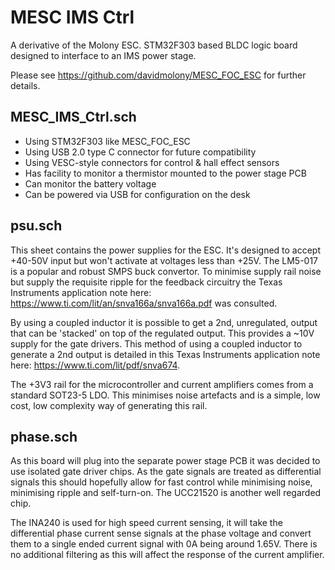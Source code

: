 # MESC IMS Ctrl
A derivative of the Molony ESC. STM32F303 based BLDC logic board designed to interface to an IMS power stage.

Please see https://github.com/davidmolony/MESC_FOC_ESC for further details.

## MESC_IMS_Ctrl.sch

* Using STM32F303 like MESC_FOC_ESC
* Using USB 2.0 type C connector for future compatibility
* Using VESC-style connectors for control & hall effect sensors
* Has facility to monitor a thermistor mounted to the power stage PCB
* Can monitor the battery voltage
* Can be powered via USB for configuration on the desk

## psu.sch
This sheet contains the power supplies for the ESC. It's designed to accept +40-50V input but won't activate at voltages less than +25V. The LM5-017 is a popular and robust SMPS buck convertor. To minimise supply rail noise but supply the requisite ripple for the feedback circuitry the Texas Instruments application note here: https://www.ti.com/lit/an/snva166a/snva166a.pdf was consulted.

By using a coupled inductor it is possible to get a 2nd, unregulated, output that can be 'stacked' on top of the regulated output. This provides a ~10V supply for the gate drivers. This method of using a coupled inductor to generate a 2nd output is detailed in this Texas Instruments application note here: https://www.ti.com/lit/pdf/snva674.

The +3V3 rail for the microcontroller and current amplifiers comes from a standard SOT23-5 LDO. This minimises noise artefacts and is a simple, low cost, low complexity way of generating this rail.

## phase.sch
As this board will plug into the separate power stage PCB it was decided to use isolated gate driver chips. As the gate signals are treated as differential signals this should hopefully allow for fast control while minimising noise, minimising ripple and self-turn-on. The UCC21520 is another well regarded chip. 

The INA240 is used for high speed current sensing, it will take the differential phase current sense signals at the phase voltage and convert them to a single ended current signal with 0A being around 1.65V. There is no additional filtering as this will affect the response of the current amplifier.